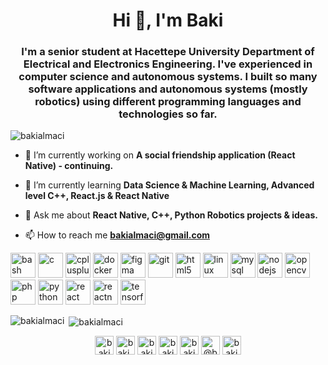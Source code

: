 <h1 align="center">Hi 👋, I'm Baki</h1>
<h3 align="center">I'm a senior student at Hacettepe University Department of Electrical and Electronics Engineering. I've experienced in computer science and autonomous systems. I built so many software applications and autonomous systems (mostly robotics) using different programming languages and technologies so far.</h3>

<p align="left"> <img src="https://komarev.com/ghpvc/?username=bakialmaci" alt="bakialmaci" /> </p>

- 🔭 I’m currently working on **A social friendship application (React Native) - continuing.**

- 🌱 I’m currently learning **Data Science & Machine Learning, Advanced level C++, React.js & React Native**

- 💬 Ask me about **React Native, C++, Python Robotics projects & ideas.**

- 📫 How to reach me **bakialmaci@gmail.com**

<p align="left"><img src="https://www.vectorlogo.zone/logos/gnu_bash/gnu_bash-icon.svg" alt="bash" width="40" height="40"/> <img src="https://devicons.github.io/devicon/devicon.git/icons/c/c-original.svg" alt="c" width="40" height="40"/> <img src="https://devicons.github.io/devicon/devicon.git/icons/cplusplus/cplusplus-original.svg" alt="cplusplus" width="40" height="40"/> <img src="https://devicons.github.io/devicon/devicon.git/icons/docker/docker-original-wordmark.svg" alt="docker" width="40" height="40"/> <img src="https://www.vectorlogo.zone/logos/figma/figma-icon.svg" alt="figma" width="40" height="40"/> <img src="https://www.vectorlogo.zone/logos/git-scm/git-scm-icon.svg" alt="git" width="40" height="40"/> <img src="https://devicons.github.io/devicon/devicon.git/icons/html5/html5-original-wordmark.svg" alt="html5" width="40" height="40"/> <img src="https://devicons.github.io/devicon/devicon.git/icons/linux/linux-original.svg" alt="linux" width="40" height="40"/> <img src="https://devicons.github.io/devicon/devicon.git/icons/mysql/mysql-original-wordmark.svg" alt="mysql" width="40" height="40"/> <img src="https://devicons.github.io/devicon/devicon.git/icons/nodejs/nodejs-original-wordmark.svg" alt="nodejs" width="40" height="40"/> <img src="https://www.vectorlogo.zone/logos/opencv/opencv-icon.svg" alt="opencv" width="40" height="40"/> <img src="https://devicons.github.io/devicon/devicon.git/icons/php/php-original.svg" alt="php" width="40" height="40"/> <img src="https://devicons.github.io/devicon/devicon.git/icons/python/python-original.svg" alt="python" width="40" height="40"/> <img src="https://devicons.github.io/devicon/devicon.git/icons/react/react-original-wordmark.svg" alt="react" width="40" height="40"/> <img src="https://reactnative.dev/img/header_logo.svg" alt="reactnative" width="40" height="40"/> <img src="https://www.vectorlogo.zone/logos/tensorflow/tensorflow-icon.svg" alt="tensorflow" width="40" height="40"/></p>

<p><img align="left" src="https://github-readme-stats.vercel.app/api/top-langs/?username=bakialmaci&layout=compact&hide=html" alt="bakialmaci" /></p>

<p>&nbsp;<img align="center" src="https://github-readme-stats.vercel.app/api?username=bakialmaci&show_icons=true" alt="bakialmaci" /></p>

<p align="center">
<a href="https://dev.to/bakialmaci" target="blank"><img align="center" src="https://cdn.jsdelivr.net/npm/simple-icons@3.0.1/icons/dev-dot-to.svg" alt="bakialmaci" height="30" width="30" /></a>
<a href="https://twitter.com/baki_almaci" target="blank"><img align="center" src="https://cdn.jsdelivr.net/npm/simple-icons@3.0.1/icons/twitter.svg" alt="baki_almaci" height="30" width="30" /></a>
<a href="https://linkedin.com/in/bakialmaci" target="blank"><img align="center" src="https://cdn.jsdelivr.net/npm/simple-icons@3.0.1/icons/linkedin.svg" alt="bakialmaci" height="30" width="30" /></a>
<a href="https://kaggle.com/bakialmaci" target="blank"><img align="center" src="https://cdn.jsdelivr.net/npm/simple-icons@3.0.1/icons/kaggle.svg" alt="bakialmaci" height="30" width="30" /></a>
<a href="https://instagram.com/bakialmaci" target="blank"><img align="center" src="https://cdn.jsdelivr.net/npm/simple-icons@3.0.1/icons/instagram.svg" alt="bakialmaci" height="30" width="30" /></a>
<a href="https://medium.com/@bakialmaci" target="blank"><img align="center" src="https://cdn.jsdelivr.net/npm/simple-icons@3.0.1/icons/medium.svg" alt="@bakialmaci" height="30" width="30" /></a>
<a href="https://www.hackerrank.com/bakialmaci" target="blank"><img align="center" src="https://cdn.jsdelivr.net/npm/simple-icons@3.0.1/icons/hackerrank.svg" alt="bakialmaci" height="30" width="30" /></a>
</p>
